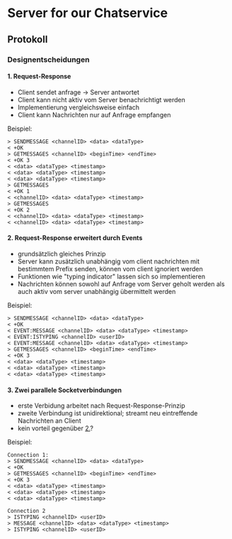 # Server for our Chatservice

## Protokoll

### Designentscheidungen

#### 1. Request-Response
* Client sendet anfrage -> Server antwortet
* Client kann nicht aktiv vom Server benachrichtigt werden
* Implementierung vergleichsweise einfach
* Client kann Nachrichten nur auf Anfrage empfangen

Beispiel:
```
> SENDMESSAGE <channelID> <data> <dataType>
< +OK
> GETMESSAGES <channelID> <beginTime> <endTime>
< +OK 3
< <data> <dataType> <timestamp>
< <data> <dataType> <timestamp>
< <data> <dataType> <timestamp>
> GETMESSAGES
< +OK 1
< <channelID> <data> <dataType> <timestamp>
> GETMESSAGES
< +OK 2
< <channelID> <data> <dataType> <timestamp>
< <channelID> <data> <dataType> <timestamp>
```

#### 2. Request-Response erweitert durch Events
* grundsätzlich gleiches Prinzip
* Server kann zusätzlich unabhängig vom client nachrichten mit bestimmtem Prefix senden, können vom client ignoriert werden
* Funktionen wie "typing indicator" lassen sich so implementieren
* Nachrichten können sowohl auf Anfrage vom Server geholt werden als auch aktiv vom server unabhängig übermittelt werden

Beispiel:
```
> SENDMESSAGE <channelID> <data> <dataType>
< +OK
< EVENT:MESSAGE <channelID> <data> <dataType> <timestamp>
< EVENT:ISTYPING <channelID> <userID>
< EVENT:MESSAGE <channelID> <data> <dataType> <timestamp>
> GETMESSAGES <channelID> <beginTime> <endTime>
< +OK 3
< <data> <dataType> <timestamp>
< <data> <dataType> <timestamp>
< <data> <dataType> <timestamp>
```

#### 3. Zwei parallele Socketverbindungen
* erste Verbidung arbeitet nach Request-Response-Prinzip
* zweite Verbindung ist unidirektional; streamt neu eintreffende Nachrichten an Client
* kein vorteil gegenüber [2.](#2.-request-response-erweitert-durch-events)?

Beispiel:
```
Connection 1:
> SENDMESSAGE <channelID> <data> <dataType>
< +OK
> GETMESSAGES <channelID> <beginTime> <endTime>
< +OK 3
< <data> <dataType> <timestamp>
< <data> <dataType> <timestamp>
< <data> <dataType> <timestamp>

Connection 2
> ISTYPING <channelID> <userID>
> MESSAGE <channelID> <data> <dataType> <timestamp>
> ISTYPING <channelID> <userID>
```